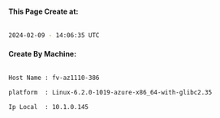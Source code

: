 
   
#### This Page Create at:

```bash

2024-02-09 - 14:06:35 UTC

```

#### Create By Machine:

```bash

Host Name : fv-az1110-386

platform  : Linux-6.2.0-1019-azure-x86_64-with-glibc2.35

Ip Local  : 10.1.0.145

```

